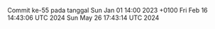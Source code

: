 Commit ke-55 pada tanggal Sun Jan 01 14:00 2023 +0100
Fri Feb 16 14:43:06 UTC 2024
Sun May 26 17:43:14 UTC 2024
